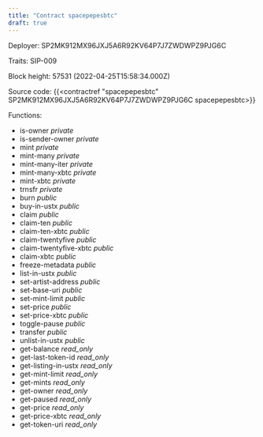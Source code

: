 ```yaml
---
title: "Contract spacepepesbtc"
draft: true
---
```

Deployer: SP2MK912MX96JXJ5A6R92KV64P7J7ZWDWPZ9PJG6C

Traits:
SIP-009 



Block height: 57531 (2022-04-25T15:58:34.000Z)

Source code: {{<contractref "spacepepesbtc" SP2MK912MX96JXJ5A6R92KV64P7J7ZWDWPZ9PJG6C spacepepesbtc>}}

Functions:

* is-owner _private_
* is-sender-owner _private_
* mint _private_
* mint-many _private_
* mint-many-iter _private_
* mint-many-xbtc _private_
* mint-xbtc _private_
* trnsfr _private_
* burn _public_
* buy-in-ustx _public_
* claim _public_
* claim-ten _public_
* claim-ten-xbtc _public_
* claim-twentyfive _public_
* claim-twentyfive-xbtc _public_
* claim-xbtc _public_
* freeze-metadata _public_
* list-in-ustx _public_
* set-artist-address _public_
* set-base-uri _public_
* set-mint-limit _public_
* set-price _public_
* set-price-xbtc _public_
* toggle-pause _public_
* transfer _public_
* unlist-in-ustx _public_
* get-balance _read_only_
* get-last-token-id _read_only_
* get-listing-in-ustx _read_only_
* get-mint-limit _read_only_
* get-mints _read_only_
* get-owner _read_only_
* get-paused _read_only_
* get-price _read_only_
* get-price-xbtc _read_only_
* get-token-uri _read_only_
